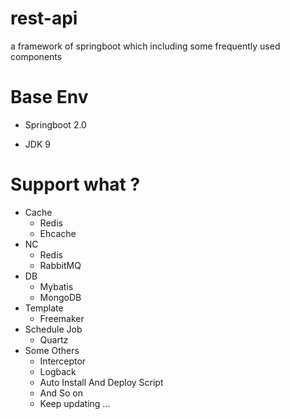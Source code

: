 # rest-api
  a framework of springboot  which including some frequently used components
  
# Base Env 
- Springboot 2.0

- JDK 9

# Support what ?
- Cache
  - Redis
  - Ehcache
- NC
  - Redis
  - RabbitMQ    
- DB
  - Mybatis
  - MongoDB
- Template
  - Freemaker
- Schedule Job
  - Quartz
- Some Others
  - Interceptor
  - Logback
  - Auto Install And Deploy Script
  - And So on
  - Keep updating ... 
 
